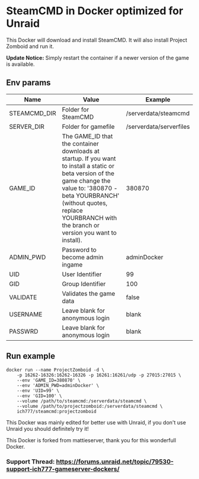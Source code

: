 # SteamCMD in Docker optimized for Unraid
This Docker will download and install SteamCMD. It will also install Project Zomboid and run it.

**Update Notice:** Simply restart the container if a newer version of the game is available.

## Env params
| Name | Value | Example |
| --- | --- | --- |
| STEAMCMD_DIR | Folder for SteamCMD | /serverdata/steamcmd |
| SERVER_DIR | Folder for gamefile | /serverdata/serverfiles |
| GAME_ID | The GAME_ID that the container downloads at startup. If you want to install a static or beta version of the game change the value to: '380870 -beta YOURBRANCH' (without quotes, replace YOURBRANCH with the branch or version you want to install). | 380870 |
| ADMIN_PWD | Password to become admin ingame | adminDocker |
| UID | User Identifier | 99 |
| GID | Group Identifier | 100 |
| VALIDATE | Validates the game data | false |
| USERNAME | Leave blank for anonymous login | blank |
| PASSWRD | Leave blank for anonymous login | blank |

## Run example
```
docker run --name ProjectZomboid -d \
	-p 16262-16326:16262-16326 -p 16261:16261/udp -p 27015:27015 \
	--env 'GAME_ID=380870' \
	--env 'ADMIN_PWD=adminDocker' \
	--env 'UID=99' \
	--env 'GID=100' \
	--volume /path/to/steamcmd:/serverdata/steamcmd \
	--volume /path/to/projectzomboid:/serverdata/steamcmd \
	ich777/steamcmd:projectzomboid
```

This Docker was mainly edited for better use with Unraid, if you don't use Unraid you should definitely try it!


This Docker is forked from mattieserver, thank you for this wonderfull Docker.

### Support Thread: https://forums.unraid.net/topic/79530-support-ich777-gameserver-dockers/